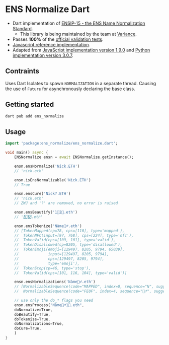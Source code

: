 # ENS Normalize Dart

* Dart implementation of [ENSIP-15 - the ENS Name Normalization Standard](https://docs.ens.domains/ens-improvement-proposals/ensip-15-normalization-standard).
  * This library is being maintained by the team at [Variance](https://variance.space).
* Passes **100%** of the [official validation tests](https://github.com/adraffy/ens-normalize.js/tree/main/validate).
* [Javascript reference implementation](https://github.com/adraffy/ens-normalize.js).
* Adapted from [JavaScript implementation version 1.9.0](https://github.com/adraffy/ens-normalize.js/tree/562d3f6d8cf28caf042d7163e3aa522dfcd925dc) and [Python implementation version 3.0.7](https://github.com/namehash/ens-normalize-python/tree/0f93e5b06c55eeaac9d046a4c9696cb968af4fc5).

## Contraints

Uses Dart Isolates to spawn `NORMALIZATION` in a separate thread. Causing the use of `Future` for asynchronously declaring the base class.

## Getting started

```sh
dart pub add ens_normalize
```

## Usage

```dart
import 'package:ens_normalize/ens_normalize.dart';

void main() async {
    ENSNormalize ensn = await ENSNormalize.getInstance();

    ensn.ensNormalize('Nick.ETH')
    // 'nick.eth'

    ensn.isEnsNormalizable('Nick.ETH')
    // True

    ensn.ensCure('Ni‍ck?.ETH')
    // 'nick.eth'
    // ZWJ and '?' are removed, no error is raised

    ensn.ensBeautify('1⃣2⃣.eth')
    // '1️⃣2️⃣.eth'

    ensn.ensTokenize('Nàme‍🧙‍♂.eth')
    // [TokenMapped(cp=78, cps=[110], type='mapped'),
    //  TokenNFC(input=[97, 768], cps=[224], type='nfc'),
    //  TokenValid(cps=[109, 101], type='valid'),
    //  TokenDisallowed(cp=8205, type='disallowed'),
    //  TokenEmoji(emoji=[129497, 8205, 9794, 65039],
    //             input=[129497, 8205, 9794],
    //             cps=[129497, 8205, 9794],
    //             type='emoji'),
    //  TokenStop(cp=46, type='stop'),
    //  TokenValid(cps=[101, 116, 104], type='valid')]

    ensn.ensNormalizations('Nàme🧙‍♂️.eth')
    // [NormalizableSequence(code="MAPPED", index=0, sequence="N", suggested="n"),
    //  NormalizableSequence(code="FE0F", index=4, sequence="🧙‍♂️", suggested="🧙‍♂")]

    // use only the do_* flags you need
    ensn.ensProcess("Nàme🧙‍♂️1⃣.eth",
    doNormalize=True,
    doBeautify=True,
    doTokenize=True,
    doNormalizations=True,
    doCure=True,
    )
}
```
